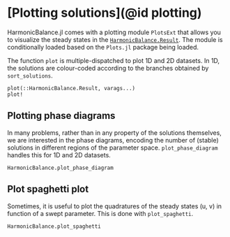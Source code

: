 # [Plotting solutions](@id plotting)

HarmonicBalance.jl comes with a plotting module `PlotsExt` that allows you to visualize the steady states in the [`HarmonicBalance.Result`](@ref). The module is conditionally loaded based on the `Plots.jl` package being loaded.

The function `plot` is multiple-dispatched to plot 1D and 2D datasets.
In 1D, the solutions are colour-coded according to the branches obtained by `sort_solutions`.

```@docs; canonical=false
plot(::HarmonicBalance.Result, varags...)
plot!
```

## Plotting phase diagrams

In many problems, rather than in any property of the solutions themselves, we are interested in the phase diagrams, encoding the number of (stable) solutions in different regions of the parameter space. `plot_phase_diagram` handles this for 1D and 2D datasets.

```@docs; canonical=false
HarmonicBalance.plot_phase_diagram
```

## Plot spaghetti plot

Sometimes, it is useful to plot the quadratures of the steady states (u, v) in function of a swept parameter. This is done with `plot_spaghetti`.

```@docs; canonical=false
HarmonicBalance.plot_spaghetti
```
